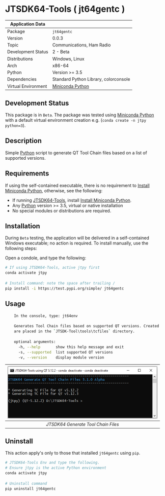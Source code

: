 # JTSDK64-Tools ( jt64gentc )

| Application Data ||
| ---| --- |
| Package             | `jt64gentc`
| Version             | 0.0.3
| Topic               | Communications, Ham Radio
| Development Status  | 2 - Beta
| Distributions       | Windows, Linux
| Arch                | x86-64
| Python              | Version >= 3.5
| Dependencies        | Standard Python Library, colorconsole
| Virtual Environment | [Miniconda Python]

## Development Status

This package is in `Beta`. The package was tested using
[Miniconda Python][] with a default virtual environment creation e.g.
(`conda create -n jtpy python=3`).

## Description

Simple [Python][] script to generate QT Tool Chain files based on a list of
supported versions.

## Requirements

If using the self-contained executable, there is no requirement to
[Install Miniconda Python][], otherwise, see the following:

- If running [JTSDK64-Tools][], install [Install Miniconda Python][].
- Any [Python][] version >= 3.5, virtual or native installation
- No special modules or distributions are required.

## Installation

During `Beta` testing, the application will be delivered in a self-contained
Windows executable; no action is required. To install manually, use the
following steps:

Open a condole, and type the following:

```bash
# If using JTSDK64-Tools, active jtpy first
conda activate jtpy

# Install command: note the space after trailing /
pip install -i https://test.pypi.org/simple/ jt64gentc
```

## Usage

```bash
    In the console, type: jt64env

    Generates Tool Chain files based on supported QT versions. Created files
    are placed in the `JTSDK-Tool\tools\tcfiles` directory.

    optional arguments:
      -h, --help       show this help message and exit
      -s, --supported  list supported QT versions
      -v, --version    display module version
```

| ![Application Versions](docs/images/jt64gentc.PNG?raw=true) |
|:--:|
| *JTSDK64 Generate Tool Chain Files* |

## Uninstall

This action apply's only to those that installed `jt64gentc` using `pip`.

```bash
# JTSDK64-Tools Env and type the following.
# Ensure jtpy is the active Python environment
conda activate jtpy

# Uninstall command
pip uninstall jt64gentc
```

[Install Miniconda Python]: https://github.com/KI7MT/jtsdk-dotnet-core/wiki/Install-Python
[JTSDK64-Tools]: https://github.com/KI7MT/jtsdk64-tools-scripts
[test.pypi.org]: https://test.pypi.org/project/jt64version/
[PyPi]: https://pypi.org/
[Miniconda Python]: https://docs.conda.io/en/latest/miniconda.html
[Python]: https://www.python.org/
